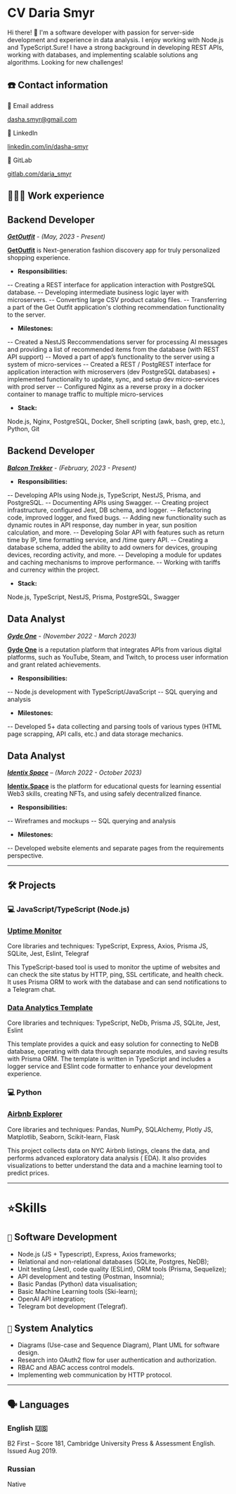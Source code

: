 # CV Daria Smyr

Hi there! 👋 I'm a software developer with passion for server-side development and experience in data analysis. I enjoy
working with Node.js and TypeScript.Sure! I have a strong background in developing REST APIs, working with databases, and implementing scalable solutions ang algorithms. Looking for new challenges!

## ☎️ Contact information

📧 Email address

<a href="https://www.notion.so/CV-Daria-Smyr-ef78036daaaf4dba91077abe7221f738" target="_new">dasha.smyr@gmail.com</a>

🔗 LinkedIn

<a href="https://www.linkedin.com/in/dasha-smyr-908abb192/" target="_new">linkedin.com/in/dasha-smyr</a>

👾 GitLab

<a href="https://gitlab.com/daria_smyr" target="_new">gitlab.com/daria_smyr</a>

## <strong>👩🏻‍💻</strong> Work experience

## Backend Developer

<a href="https://getoutfit.ae/mobileapp" target="_new"><em><strong>GetOutfit</strong></em></a> - <em>(May, 2023 - Present)</em>

<a href="https://getoutfit.ae/mobileapp" target="_new">**GetOutfit</a>** is Next-generation fashion discovery app for truly personalized shopping experience.

- <strong>Responsibilities:</strong>

-- Creating a REST interface for application interaction with PostgreSQL database.
-- Developing intermediate business logic layer with microservers.
-- Converting large CSV product catalog files.
-- Transferring a part of the Get Outfit application's clothing recommendation functionality to the server.

- <strong>Milestones:</strong>

-- Created  a NestJS Reccommendations server for processing AI messages and providing a list of recommended items from the database (with REST API support)
-- Moved a part of app’s functionality to the server using a system of micro-services
-- Created a REST / PostgREST interface for application interaction with microservers (dev PostgreSQL databases) + implemented functionality to update, sync, and setup dev micro-services with prod server
-- Configured Nginx as a reverse proxy in a docker container to manage traffic to multiple micro-services

- <strong>Stack:</strong>

Node.js, Nginx, PostgreSQL, Docker, Shell scripting (awk, bash, grep, etc.), Python, Git


## Backend Developer

<a href="https://balkontracker.de" target="_new"><em><strong>Balcon Trekker</strong></em></a> - <em>(February, 2023 - Present)</em>

- <strong>Responsibilities:</strong>

-- Developing APIs using Node.js, TypeScript, NestJS, Prisma, and PostgreSQL.
-- Documenting APIs using Swagger.
-- Creating project infrastructure, configured Jest, DB schema, and logger.
-- Refactoring code, improved logger, and fixed bugs.
-- Adding new functionality such as dynamic routes in API response, day number in year, sun position calculation, and more.
-- Developing  Solar API with features such as return time by IP, time formatting service, and /time query API.
-- Creating a database schema, added the ability to add owners for devices, grouping devices, recording activity, and more.
-- Developing a module for updates and caching mechanisms to improve performance.
-- Working with tariffs and currency within the project.

- <strong>Stack:</strong>

Node.js, TypeScript, NestJS, Prisma, PostgreSQL, Swagger


## Data Analyst

<a href="https://gyde.one/" target="_new"><em><strong>Gyde One</strong></em></a> - <em>(November 2022 - March 2023)</em>

<a href="https://gyde.one/" target="_new">**Gyde One</a>** is a reputation platform that integrates APIs from various
digital platforms, such as YouTube, Steam, and Twitch, to process user information and grant related achievements.

- <strong>Responsibilities:</strong>

-- Node.js development with TypeScript/JavaScript
-- SQL querying and analysis


- <strong>Milestones:</strong>

-- Developed 5+ data collecting and parsing tools of various types (HTML page scrapping, API calls, etc.) and data
  storage mechanics.

## Data Analyst

<em><strong><a href="https://identix.space/" target="_new">Identix Space</a></strong> – (March 2022 - October 2023)</em>

<a href="https://identix.space/" target="_new"><strong>Identix.Space</strong></a> is the platform for educational quests
for learning essential Web3 skills, creating NFTs, and using safely decentralized finance.

- <strong>Responsibilities:</strong>
  
-- Wireframes and mockups
-- SQL querying and analysis


- <strong>Milestones:</strong>

-- Developed website elements and separate pages from the requirements perspective.

---

## 🛠 Projects

### 💻 JavaScript/TypeScript (Node.js)

### <a href="https://gitlab.com/daria_smyr/uptime-monitor/-/tree/typescript" target="_new">Uptime Monitor</a>

Core libraries and techniques: TypeScript, Express, Axios, Prisma JS, SQLite, Jest, Eslint, Telegraf

This TypeScript-based tool is used to monitor the uptime of websites and can check the site status by HTTP, ping, SSL
certificate, and health check. It uses Prisma ORM to work with the database and can send notifications to a Telegram
chat.

### <a href="https://gitlab.com/daria_smyr/data-analytics-template" target="_new">Data Analytics Template</a>

Core libraries and techniques: TypeScript, NeDb, Prisma JS, SQLite, Jest, Eslint

This template provides a quick and easy solution for connecting to NeDB database, operating with data through separate
modules, and saving results with Prisma ORM. The template is written in TypeScript and includes a logger service and
ESlint code formatter to enhance your development experience.

### 💻 Python

### <a href="https://gitlab.com/daria_smyr/airbnb-explorer" target="_new">Airbnb Explorer</a>

Core libraries and techniques: Pandas, NumPy, SQLAlchemy, Plotly JS, Matplotlib, Seaborn, Scikit-learn, Flask

This project collects data on NYC Airbnb listings, cleans the data, and performs advanced exploratory data analysis (
EDA). It also provides visualizations to better understand the data and a machine learning tool to predict prices.

---

# `⭐`Skills

## `🚩` Software Development

- Node.js (JS + Typescript), Express, Axios frameworks;
- Relational and non-relational databases (SQLite, Postgres, NeDB);
- Unit testing (Jest), code quality (ESLint), ORM tools (Prisma, Sequelize);
- API development and testing (Postman, Insomnia);
- Basic Pandas (Python) data visualisation;
- Basic Machine Learning tools (Ski-learn);
- OpenAI API integration;
- Telegram bot development (Telegraf).

## `🚩` System Analytics

- Diagrams (Use-case and Sequence Diagram), Plant UML for software design.
- Research into OAuth2 flow for user authentication and authorization.
- RBAC and ABAC access control models.
- Implementing web communication by HTTP protocol.

---

## 🗣 Languages

### English 🇺🇸

B2 First – Score 181, Cambridge University Press & Assessment English. Issued Aug 2019.

### Russian

Native

